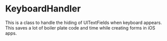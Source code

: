 # KeyboardHandler
This is a class to handle the hiding of UITextFields when keyboard appears. This saves a lot of boiler plate code and time while creating forms in iOS apps.
